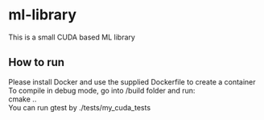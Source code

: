 # ml-library
This is a small CUDA based ML library
## How to run
Please install Docker and use the supplied Dockerfile to create a container\
To compile in debug mode, go into /build folder and run: \
cmake .. \
You can run gtest by ./tests/my_cuda_tests
